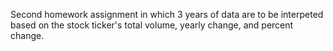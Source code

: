 Second homework assignment in which 3 years of data are to be interpeted based on the stock ticker's total volume, yearly change, and percent change.
